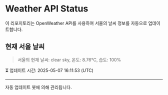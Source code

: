 
# Weather API Status

이 리포지토리는 OpenWeather API를 사용하여 서울의 날씨 정보를 자동으로 업데이트합니다.

## 현재 서울 날씨
> 서울의 현재 날씨: clear sky, 온도: 8.76°C, 습도: 100%

⏳ 업데이트 시간: 2025-05-07 16:11:53 (UTC)

---
자동 업데이트 봇에 의해 관리됩니다.
